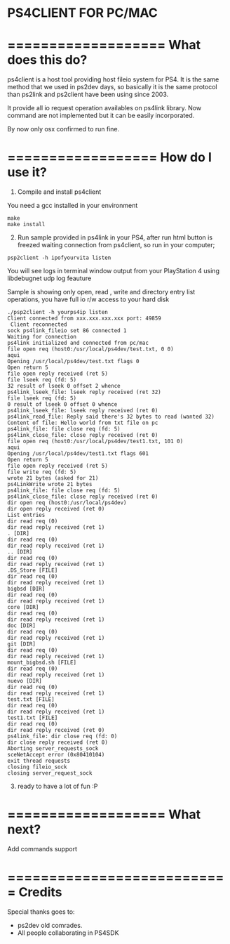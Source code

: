 PS4CLIENT FOR PC/MAC
=================
 
===================
 What does this do?
===================
 
  ps4client is a host tool providing host fileio system for PS4. It is the same method that we used in ps2dev days, so basically it is the same protocol than ps2link and ps2client have been using since 2003.
  
  It provide all io request operation availables on ps4link library. Now command are not implemented but it can be easily incorporated.
  
  By now only osx confirmed to run fine. 
  
==================
  How do I use it?
==================

 1) Compile and install ps4client

  You need a gcc installed in your environment 
  
  ```
  make
  make install
  ```
  

 2) Run sample provided in ps4link in your PS4, after run html button is freezed waiting connection from ps4client, so run in your computer;
   
  ```
  psp2client -h ipofyourvita listen 
  ```
  
 
 You will see logs in terminal window output from your PlayStation 4 using libdebugnet udp log feauture 
 
 Sample is showing only open, read , write and directory entry list operations, you have full io r/w access to your hard disk
 
 ```
 ./psp2client -h yourps4ip listen
 Client connected from xxx.xxx.xxx.xxx port: 49859
  Client reconnected
 sock ps4link_fileio set 86 connected 1
 Waiting for connection
 ps4link initialized and connected from pc/mac
 file open req (host0:/usr/local/ps4dev/test.txt, 0 0)
 aqui
 Opening /usr/local/ps4dev/test.txt flags 0
 Open return 5
 file open reply received (ret 5)
 file lseek req (fd: 5)
 32 result of lseek 0 offset 2 whence
 ps4link_lseek_file: lseek reply received (ret 32)
 file lseek req (fd: 5)
 0 result of lseek 0 offset 0 whence
 ps4link_lseek_file: lseek reply received (ret 0)
 ps4link_read_file: Reply said there's 32 bytes to read (wanted 32)
 Content of file: Hello world from txt file on pc
 ps4link_file: file close req (fd: 5)
 ps4link_close_file: close reply received (ret 0)
 file open req (host0:/usr/local/ps4dev/test1.txt, 101 0)
 aqui
 Opening /usr/local/ps4dev/test1.txt flags 601
 Open return 5
 file open reply received (ret 5)
 file write req (fd: 5)
 wrote 21 bytes (asked for 21)
 ps4LinkWrite wrote 21 bytes
 ps4link_file: file close req (fd: 5)
 ps4link_close_file: close reply received (ret 0)
 dir open req (host0:/usr/local/ps4dev)
 dir open reply received (ret 0)
 List entries
 dir read req (0)
 dir read reply received (ret 1)
 . [DIR]
 dir read req (0)
 dir read reply received (ret 1)
 .. [DIR]
 dir read req (0)
 dir read reply received (ret 1)
 .DS_Store [FILE]
 dir read req (0)
 dir read reply received (ret 1)
 bigbsd [DIR]
 dir read req (0)
 dir read reply received (ret 1)
 core [DIR]
 dir read req (0)
 dir read reply received (ret 1)
 doc [DIR]
 dir read req (0)
 dir read reply received (ret 1)
 git [DIR]
 dir read req (0)
 dir read reply received (ret 1)
 mount_bigbsd.sh [FILE]
 dir read req (0)
 dir read reply received (ret 1)
 nuevo [DIR]
 dir read req (0)
 dir read reply received (ret 1)
 test.txt [FILE]
 dir read req (0)
 dir read reply received (ret 1)
 test1.txt [FILE]
 dir read req (0)
 dir read reply received (ret 0)
 ps4link_file: dir close req (fd: 0)
 dir close reply received (ret 0)
 Aborting server_requests_sock
 sceNetAccept error (0x80410104)
 exit thread requests
 closing fileio_sock
 closing server_request_sock
 ```
 
 3) ready to have a lot of fun :P
 
===================
 What next?
===================
  
  Add commands support
  
===========================
  Credits
===========================
  
  Special thanks goes to:
  
  - ps2dev old comrades. 
  - All people collaborating in PS4SDK
  
